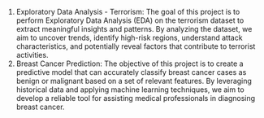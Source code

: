 1. Exploratory Data Analysis - Terrorism:
The goal of this project is to perform Exploratory Data Analysis (EDA) on the terrorism dataset to extract meaningful insights and patterns.
By analyzing the dataset, we aim to uncover trends, identify high-risk regions, understand attack characteristics, and potentially reveal factors that contribute to terrorist activities.
2. Breast Cancer Prediction:
The objective of this project is to create a predictive model that can accurately classify breast cancer cases as benign or malignant based on a set of relevant features. By leveraging historical data and applying machine learning techniques, we aim to develop a reliable tool for assisting medical professionals in diagnosing breast cancer.

